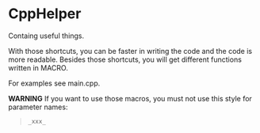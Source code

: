 # CppHelper
Containg useful things.

With those shortcuts, you can be faster in writing the code and the code is more readable.
Besides those shortcuts, you will get different functions written in MACRO.

For examples see main.cpp.


**WARNING**
If you want to use those macros, you must not use this style for parameter names: 
> `_xxx_`
